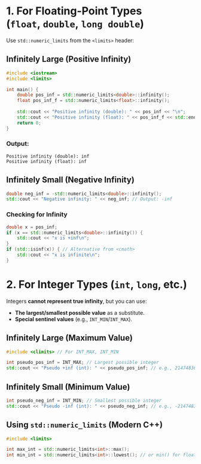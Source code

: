 
# **1. For Floating-Point Types (`float`, `double`, `long double`)**

Use `std::numeric_limits` from the `<limits>` header:
## **Infinitely Large (Positive Infinity)**
```cpp
#include <iostream>
#include <limits>

int main() {
    double pos_inf = std::numeric_limits<double>::infinity();
    float pos_inf_f = std::numeric_limits<float>::infinity();
    
    std::cout << "Positive infinity (double): " << pos_inf << "\n";
    std::cout << "Positive infinity (float): " << pos_inf_f << std::endl;
    return 0;
}
```

### **Output:**
```text
Positive infinity (double): inf  
Positive infinity (float): inf
```

## **Infinitely Small (Negative Infinity)**
```cpp
double neg_inf = -std::numeric_limits<double>::infinity();
std::cout << "Negative infinity: " << neg_inf; // Output: -inf
```

### **Checking for Infinity**
```cpp
double x = pos_inf;
if (x == std::numeric_limits<double>::infinity()) {
    std::cout << "x is +inf\n";
}
if (std::isinf(x)) { // Alternative from <cmath>
    std::cout << "x is infinite\n";
}
```

# **2. For Integer Types (`int`, `long`, etc.)**

Integers **cannot represent true infinity**, but you can use:
- **The largest/smallest possible value** as a substitute.
- **Special sentinel values** (e.g., `INT_MIN`/`INT_MAX`).
## **Infinitely Large (Maximum Value)**
```cpp
#include <climits> // For INT_MAX, INT_MIN

int pseudo_pos_inf = INT_MAX; // Largest possible integer
std::cout << "Pseudo +inf (int): " << pseudo_pos_inf; // e.g., 2147483647
```

## **Infinitely Small (Minimum Value)**
```cpp
int pseudo_neg_inf = INT_MIN; // Smallest possible integer
std::cout << "Pseudo -inf (int): " << pseudo_neg_inf; // e.g., -2147483648
```

## **Using `std::numeric_limits` (Modern C++)**
```cpp
#include <limits>

int max_int = std::numeric_limits<int>::max();
int min_int = std::numeric_limits<int>::lowest(); // or min() for floating-point
```